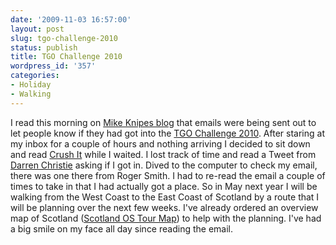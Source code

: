 ```yaml
---
date: '2009-11-03 16:57:00'
layout: post
slug: tgo-challenge-2010
status: publish
title: TGO Challenge 2010
wordpress_id: '357'
categories:
- Holiday
- Walking
---
```


I read this morning on [Mike Knipes blog](http://www.google.co.uk/url?sa=t&source=web&ct=res&cd=1&ved=0CAsQFjAA&url=http%3A%2F%2Fnorthernpies.blogspot.com%2F&ei=IcLwSpCoFsnajQeA4N24CA&usg=AFQjCNH8NYLacP6jOz7Pfiy2HNXC5ERNPQ&sig2=E_3w1Wo0j4FWKFMEvMfXxw) that emails were being sent out to let people know if they had got into the [TGO Challenge 2010](http://www.tgochallenge.co.uk/). After staring at my inbox for a couple of hours and nothing arriving I decided to sit down and read [Crush It](http://www.amazon.co.uk/gp/product/0061914177?ie=UTF8&tag=faitocom-21&linkCode=as2&camp=1634&creative=19450&creativeASIN=0061914177) while I waited. I lost track of time and read a Tweet from [Darren Christie](http://whitespider1066.com/) asking if I got in. Dived to the computer to check my email, there was one there from Roger Smith. I had to re-read the email a couple of times to take in that I had actually got a place. So in May next year I will be walking from the West Coast to the East Coast of Scotland by a route that I will be planning over the next few weeks. I've already ordered an overview map of Scotland ([Scotland OS Tour Map](http://www.amazon.co.uk/gp/product/0319245365?ie=UTF8&tag=faitocom-21&linkCode=as2&camp=1634&creative=19450&creativeASIN=0319245365)) to help with the planning. I've had a big smile on my face all day since reading the email.

